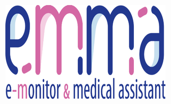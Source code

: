 <p align="center">
<a href="https://github.com/Alemango/CapstoneIoT" target="blank"><img align="center" src="https://github.com/Alemango/CapstoneIoT/blob/main/Media/logo-cut.png?raw=true" alt="emma" height="296" width="852" /></a>
</p>
